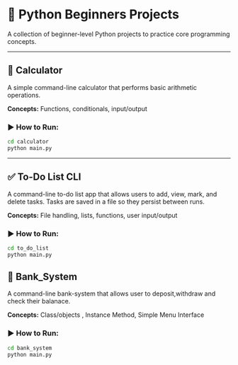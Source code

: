 # 🐍 Python Beginners Projects

A collection of beginner-level Python projects to practice core programming concepts.

---

## 🧮 Calculator

A simple command-line calculator that performs basic arithmetic operations.

**Concepts:** Functions, conditionals, input/output

### ▶️ How to Run:
```bash
cd calculator
python main.py
```

---

## ✅ To-Do List CLI

A command-line to-do list app that allows users to add, view, mark, and delete tasks. Tasks are saved in a file so they persist between runs.

**Concepts:** File handling, lists, functions, user input/output

### ▶️ How to Run:
```bash
cd to_do_list
python main.py
```

## 🏦 Bank_System

A command-line bank-system that allows user to deposit,withdraw and check their balanace.

**Concepts:** Class/objects , Instance Method, Simple Menu Interface

### ▶️ How to Run:
```bash
cd bank_system
python main.py
```

